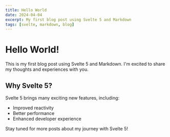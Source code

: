 ```yaml
---
title: Hello World
date: 2024-04-04
excerpt: My first blog post using Svelte 5 and Markdown
tags: [svelte, markdown, blog]
---
```


# Hello World!

This is my first blog post using Svelte 5 and Markdown. I'm excited to share my thoughts and experiences with you.

## Why Svelte 5?

Svelte 5 brings many exciting new features, including:
- Improved reactivity
- Better performance
- Enhanced developer experience

Stay tuned for more posts about my journey with Svelte 5! 